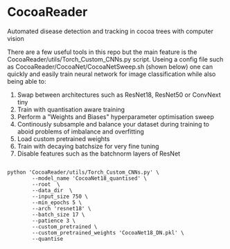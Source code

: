 # CocoaReader
Automated disease detection and tracking in cocoa trees with computer vision

There are a few useful tools in this repo but the main feature is the CocoaReader/utils/Torch_Custom_CNNs.py script.
Useing a config file such as CocoaReader/CocoaNet/CocoaNetSweep.sh (shown below) one can quickly and easily train neural network for image classification while also being able to: 
  1. Swap between architectures such as ResNet18, ResNet50 or ConvNext tiny
  2. Train with quantisation aware training
  3. Perform a "Weights and Biases" hyperparameter optimisation sweep
  4. Continously subsample and balance your dataset during training to aboid problems of imbalance and overfitting
  5. Load custom pretrained weights
  6. Train with decaying batchsize for very fine tuning
  7. Disable features such as the batchnorm layers of ResNet

<code> 
python 'CocoaReader/utils/Torch_Custom_CNNs.py' \
        --model_name 'CocoaNet18_quantised' \
        --root <location of data dit> \
        --data_dir <data dir> \
        --input_size 750 \
        --min_epochs 5 \
        --arch 'resnet18' \
        --batch_size 17 \
        --patience 3 \
        --custom_pretrained \
        --custom_pretrained_weights 'CocoaNet18_DN.pkl' \
        --quantise <code>
